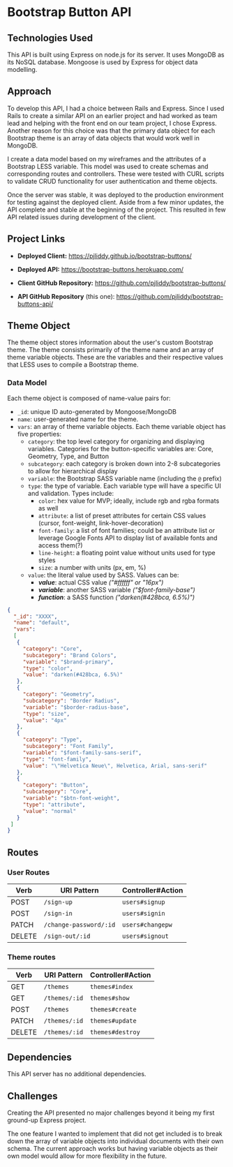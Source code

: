 # Bootstrap Button API

## Technologies Used

This API is built using Express on node.js for its server. It uses MongoDB as its NoSQL database. Mongoose is used by Express for object data modelling.

## Approach
To develop this API, I had a choice between Rails and Express. Since I used Rails to create a similar API on an earlier project and had worked as team lead and helping with the front end on our team project, I chose Express. Another reason for this choice was that the primary data object for each Bootstrap theme is an array of data objects that would work well in MongoDB.

I create a data model based on my wireframes and the attributes of a Bootstrap LESS variable. This model was used to create schemas and corresponding routes and controllers. These were tested with CURL scripts to validate CRUD functionality for user authentication and theme objects.

Once the server was stable, it was deployed to the production environment for testing against the deployed client. Aside from a few minor updates, the API complete and stable at the beginning of the project. This resulted in few API related issues during development of the client.

## Project Links

- **Deployed Client:** https://pjliddy.github.io/bootstrap-buttons/

- **Deployed API:** https://bootstrap-buttons.herokuapp.com/

- **Client GitHub Repository:** https://github.com/pjliddy/bootstrap-buttons/

- **API GitHub Repository** (this one): https://github.com/pjliddy/bootstrap-buttons-api/



## Theme Object

The theme object stores information about the user's custom Bootstrap theme. The theme consists primarily of the theme name and an array of theme variable objects. These are the variables and their respective values that LESS uses to compile a Bootstrap theme.

### Data Model

Each theme object is composed of name-value pairs for:

- `_id`: unique ID auto-generated by Mongoose/MongoDB
- `name`: user-generated name for the theme.
- `vars`: an array of theme variable objects. Each theme variable object has five properties:
  - `category`: the top level category for organizing and displaying variables. Categories for the button-specific variables are: Core, Geometry, Type, and Button
  - `subcategory`: each category is broken down into 2-8 subcategories to allow for hierarchical display
  - `variable`: the Bootstrap SASS variable name (including the `@` prefix)
  - `type`: the type of variable. Each variable type will have a specific UI and validation. Types include:
    - `color`: hex value for MVP; ideally, include rgb and rgba formats as well
    - `attribute`: a list of preset attributes for certain CSS values (cursor, font-weight, link-hover-decoration)
    - `font-family`: a list of font families; could be an attribute list or leverage Google Fonts API to display list of available fonts and access them(?)
    - `line-height`: a floating point value without units used for type styles
    - `size`: a number with units (px, em, %)
  - `value`: the literal value used by SASS. Values can be:
    - **_value_**: actual CSS value _("#ffffff" or "16px")_
    - **_variable_**: another SASS variable _("$font-family-base")_
    - **_function_**: a SASS function _("darken(#428bca, 6.5%)")_

```json
{
  "_id": "XXXX",
  "name": "default",
  "vars":
  [
   {
     "category": "Core",
     "subcategory": "Brand Colors",
     "variable": "$brand-primary",
     "type": "color",
     "value": "darken(#428bca, 6.5%)"
   },
   {
     "category": "Geometry",
     "subcategory": "Border Radius",
     "variable": "$border-radius-base",
     "type": "size",
     "value": "4px"
   },
   {
     "category": "Type",
     "subcategory": "Font Family",
     "variable": "$font-family-sans-serif",
     "type": "font-family",
     "value": "\"Helvetica Neue\", Helvetica, Arial, sans-serif"
   },
   {
     "category": "Button",
     "subcategory": "Core",
     "variable": "$btn-font-weight",
     "type": "attribute",
     "value": "normal"
   }
 ]
}
```

## Routes

### User Routes

| Verb   | URI Pattern            | Controller#Action |
|--------|------------------------|-------------------|
| POST   | `/sign-up`             | `users#signup`    |
| POST   | `/sign-in`             | `users#signin`    |
| PATCH  | `/change-password/:id` | `users#changepw`  |
| DELETE | `/sign-out/:id`        | `users#signout`   |

### Theme routes

| Verb   | URI Pattern            | Controller#Action |
|--------|------------------------|-------------------|
| GET    | `/themes`              | `themes#index`    |
| GET    | `/themes/:id`          | `themes#show`     |
| POST   | `/themes`              | `themes#create`   |
| PATCH  | `/themes/:id`          | `themes#update`   |
| DELETE | `/themes/:id`          | `themes#destroy`  |


## Dependencies

This API server has no additional dependencies.

## Challenges

Creating the API presented no major challenges beyond it being my first ground-up Express project.

The one feature I wanted to implement that did not get included is to break down the array of variable objects into individual documents with their own schema. The current approach works but having variable objects as their own model would allow for more flexibility in the future.
